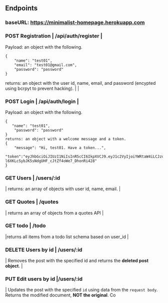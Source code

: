 ## Endpoints

### baseURL: https://minimalist-homepage.herokuapp.com


### POST Registration  | /api/auth/register             |
Payload: an object with the following.
```
{
    "name": "test01",
    "email": "test01@gmail.com",
    "password": "password"
}
```
returns: an object with the user id, name, email, and password (encypted using bcrpyt to prevent hacking).                                                                                                       |
| 


### POST Login   | /api/auth/login |

Payload: an object with the following.
```
{
   "name": "test01",
    "password": "password"
}
returns: an object with a welcome message and a token.
{
    "message": "Hi, test01. Have a token...",
              "token":"eyJhbGciOiJIUzI1NiIsInR5cCI6IkpXVCJ9.eyJ1c2VyIjoiYWRtaW4iLCJzdWJqZWN0IjozLCJpYXQiOjE1NzE2OTQxMDQsImV4cCI6MTU3MTc4MDUwNH0.RP-l6XKLcSybJK5sNdgUHF_cJtZf4oWe7_DhonRi428"
}          
```


### GET Users   | /users/:id           

| returns: an array of objects with user id, name, email.        |


### GET Quotes   | /quotes       

| returns an array of objects from a quotes API                                                                                                                           |


### GET todo    | /todo

|returns all items from a todo list schema based on user_id                                                                                 |


### DELETE Users by id | /users/:id      

| Removes the post with the specified id and returns the **deleted post object**.  |


### PUT  Edit users by id  |/users/:id        

| Updates the post with the specified `id` using data from the `request body`. Returns the modified document, **NOT the original**. 
Co
